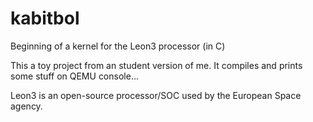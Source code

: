 # kabitbol
Beginning of a kernel for the Leon3 processor (in C)

This a toy project from an student version of me. It compiles and prints some
stuff on QEMU console...

Leon3 is an open-source processor/SOC used by the European Space agency.
